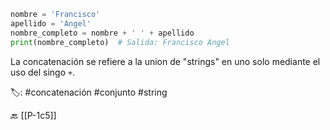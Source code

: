 ```python title:concatenacionDeString
nombre = 'Francisco'
apellido = 'Angel'
nombre_completo = nombre + ' ' + apellido
print(nombre_completo)  # Salida: Francisco Angel
```

La concatenación se refiere a la union de "strings" en uno solo mediante el uso del singo `+`.

🏷️: #concatenación #conjunto #string 

🔙 [[P-1c5]]